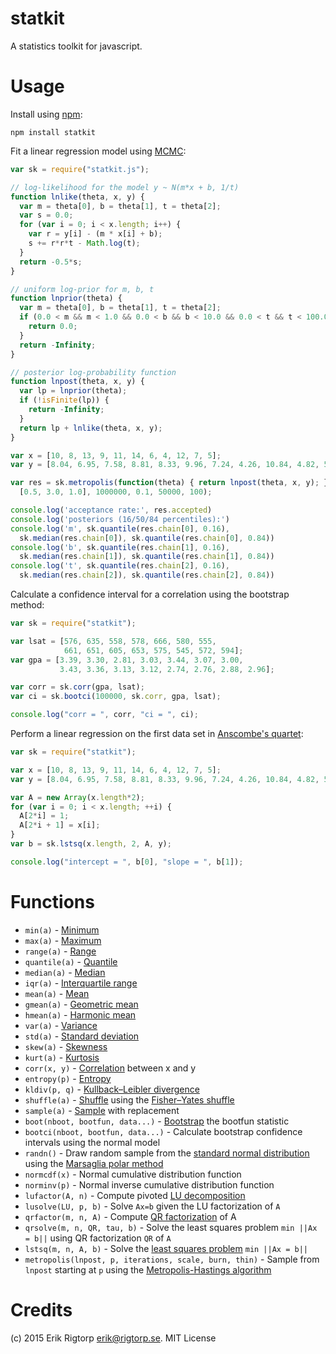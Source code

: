 statkit
=======

A statistics toolkit for javascript.

Usage
=====

Install using [npm](https://npmjs.org):
```
npm install statkit
```

Fit a linear regression model using [MCMC](http://en.wikipedia.org/wiki/Markov_chain_Monte_Carlo):

```javascript
var sk = require("statkit.js");

// log-likelihood for the model y ~ N(m*x + b, 1/t)
function lnlike(theta, x, y) {
  var m = theta[0], b = theta[1], t = theta[2];
  var s = 0.0;
  for (var i = 0; i < x.length; i++) {
    var r = y[i] - (m * x[i] + b);
    s += r*r*t - Math.log(t);
  }
  return -0.5*s;
}

// uniform log-prior for m, b, t
function lnprior(theta) {
  var m = theta[0], b = theta[1], t = theta[2];
  if (0.0 < m && m < 1.0 && 0.0 < b && b < 10.0 && 0.0 < t && t < 100.0) {
    return 0.0;
  }
  return -Infinity;
}

// posterior log-probability function
function lnpost(theta, x, y) {
  var lp = lnprior(theta);
  if (!isFinite(lp)) {
    return -Infinity;
  }
  return lp + lnlike(theta, x, y);
}

var x = [10, 8, 13, 9, 11, 14, 6, 4, 12, 7, 5];
var y = [8.04, 6.95, 7.58, 8.81, 8.33, 9.96, 7.24, 4.26, 10.84, 4.82, 5.68];

var res = sk.metropolis(function(theta) { return lnpost(theta, x, y); },
  [0.5, 3.0, 1.0], 1000000, 0.1, 50000, 100);

console.log('acceptance rate:', res.accepted)
console.log('posteriors (16/50/84 percentiles):')
console.log('m', sk.quantile(res.chain[0], 0.16),
  sk.median(res.chain[0]), sk.quantile(res.chain[0], 0.84))
console.log('b', sk.quantile(res.chain[1], 0.16),
  sk.median(res.chain[1]), sk.quantile(res.chain[1], 0.84))
console.log('t', sk.quantile(res.chain[2], 0.16),
  sk.median(res.chain[2]), sk.quantile(res.chain[2], 0.84))
```

Calculate a confidence interval for a correlation using the bootstrap method:

```javascript
var sk = require("statkit");

var lsat = [576, 635, 558, 578, 666, 580, 555,
            661, 651, 605, 653, 575, 545, 572, 594];
var gpa = [3.39, 3.30, 2.81, 3.03, 3.44, 3.07, 3.00,
           3.43, 3.36, 3.13, 3.12, 2.74, 2.76, 2.88, 2.96];

var corr = sk.corr(gpa, lsat);
var ci = sk.bootci(100000, sk.corr, gpa, lsat);

console.log("corr = ", corr, "ci = ", ci);
```

Perform a linear regression on the first data set in
[Anscombe's quartet](http://en.wikipedia.org/wiki/Anscombe%27s_quartet):

```javascript
var sk = require("statkit");

var x = [10, 8, 13, 9, 11, 14, 6, 4, 12, 7, 5];
var y = [8.04, 6.95, 7.58, 8.81, 8.33, 9.96, 7.24, 4.26, 10.84, 4.82, 5.68];

var A = new Array(x.length*2);
for (var i = 0; i < x.length; ++i) {
  A[2*i] = 1;
  A[2*i + 1] = x[i];
}
var b = sk.lstsq(x.length, 2, A, y);

console.log("intercept = ", b[0], "slope = ", b[1]);
```

Functions
=========

* `min(a)` - [Minimum](http://en.wikipedia.org/wiki/Minimum)
* `max(a)` - [Maximum](http://en.wikipedia.org/wiki/Maximum)
* `range(a)` - [Range](http://en.wikipedia.org/wiki/Range_(statistics))
* `quantile(a)` - [Quantile](http://en.wikipedia.org/wiki/Quantile)
* `median(a)` - [Median](http://en.wikipedia.org/wiki/Median)
* `iqr(a)` - [Interquartile range](http://en.wikipedia.org/wiki/Interquartile_range)
* `mean(a)` - [Mean](http://en.wikipedia.org/wiki/Mean)
* `gmean(a)` - [Geometric mean](http://en.wikipedia.org/wiki/Mean)
* `hmean(a)` - [Harmonic mean](http://en.wikipedia.org/wiki/Mean)
* `var(a)` - [Variance](http://en.wikipedia.org/wiki/Variance)
* `std(a)` - [Standard deviation](http://en.wikipedia.org/wiki/Standard_deviation)
* `skew(a)` - [Skewness](http://en.wikipedia.org/wiki/Skewness)
* `kurt(a)` - [Kurtosis](http://en.wikipedia.org/wiki/Kurtosis)
* `corr(x, y)` - [Correlation](http://en.wikipedia.org/wiki/Correlation) between x and y
* `entropy(p)` - [Entropy](http://en.wikipedia.org/wiki/Entropy_(information_theory))
* `kldiv(p, q)` - [Kullback–Leibler divergence](http://en.wikipedia.org/wiki/Kullback%E2%80%93Leibler_divergence)
* `shuffle(a)` - [Shuffle](http://en.wikipedia.org/wiki/Random_permutation) using the [Fisher–Yates shuffle](http://en.wikipedia.org/wiki/Fisher%E2%80%93Yates_shuffle)
* `sample(a)` - [Sample](http://en.wikipedia.org/wiki/Sampling_(statistics)) with replacement
* `boot(nboot, bootfun, data...)` - [Bootstrap](http://en.wikipedia.org/wiki/Bootstrapping_(statistics)) the bootfun statistic
* `bootci(nboot, bootfun, data...)` - Calculate bootstrap confidence intervals using the normal model
* `randn()` - Draw random sample from the [standard normal distribution](http://en.wikipedia.org/wiki/Normal_distribution) using the [Marsaglia polar method](http://en.wikipedia.org/wiki/Marsaglia_polar_method)
* `normcdf(x)` - Normal cumulative distribution function
* `norminv(p)` - Normal inverse cumulative distribution function
* `lufactor(A, n)` - Compute pivoted [LU decomposition](http://en.wikipedia.org/wiki/LU_decomposition)
* `lusolve(LU, p, b)` - Solve `Ax=b` given the LU factorization of `A`
* `qrfactor(m, n, A)` - Compute [QR factorization](http://en.wikipedia.org/wiki/QR_decomposition) of A
* `qrsolve(m, n, QR, tau, b)` - Solve the least squares problem `min ||Ax = b||` using QR factorization `QR` of `A`
* `lstsq(m, n, A, b)` - Solve the [least squares problem](http://en.wikipedia.org/wiki/Least_squares) `min ||Ax = b||`
* `metropolis(lnpost, p, iterations, scale, burn, thin)` - Sample from `lnpost` starting at `p` using the [Metropolis-Hastings algorithm](http://en.wikipedia.org/wiki/Metropolis%E2%80%93Hastings_algorithm)

Credits
=======
(c) 2015 Erik Rigtorp <erik@rigtorp.se>. MIT License
